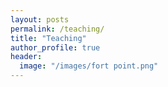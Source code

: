 ```yaml
---
layout: posts
permalink: /teaching/
title: "Teaching"
author_profile: true
header:
  image: "/images/fort point.png"
---
```



